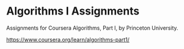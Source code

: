 # Algorithms I Assignments

Assignments for Coursera Algorithms, Part I, by Princeton University. 

https://www.coursera.org/learn/algorithms-part1/
